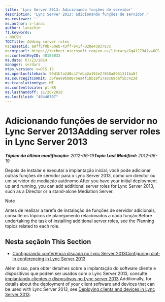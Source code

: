 ```yaml
---
title: 'Lync Server 2013: Adicionando funções de servidor'
description: 'Lync Server 2013: adicionando funções de servidor.'
ms.reviewer: ''
ms.author: v-lanac
author: lanachin
f1.keywords:
- NOCSH
TOCTitle: Adding server roles
ms:assetid: a8ff5f0b-50eb-43ff-941f-028e4383783c
ms:mtpsurl: https://technet.microsoft.com/en-us/library/Gg412794(v=OCS.15)
ms:contentKeyID: 48185033
ms.date: 07/23/2014
manager: serdars
mtps_version: v=OCS.15
ms.openlocfilehash: 59d1b7a2d8ca7feba2a192e2f868a8661311ba8f
ms.sourcegitcommit: 36fee89bb887bea4f18b19f17a8c69daf5bc423d
ms.translationtype: MT
ms.contentlocale: pt-BR
ms.lasthandoff: 11/26/2020
ms.locfileid: "49440707"
---
```

# <a name="adding-server-roles-in-lync-server-2013"></a><span data-ttu-id="18b1b-103">Adicionando funções de servidor no Lync Server 2013</span><span class="sxs-lookup"><span data-stu-id="18b1b-103">Adding server roles in Lync Server 2013</span></span>

<div data-xmlns="http://www.w3.org/1999/xhtml">

<div class="topic" data-xmlns="http://www.w3.org/1999/xhtml" data-msxsl="urn:schemas-microsoft-com:xslt" data-cs="https://msdn.microsoft.com/">

<div data-asp="https://msdn2.microsoft.com/asp">



</div>

<div id="mainSection">

<div id="mainBody"><span data-ttu-id="18b1b-104">

<span> </span></span><span class="sxs-lookup"><span data-stu-id="18b1b-104">

<span> </span></span></span>

<span data-ttu-id="18b1b-105">_**Tópico da última modificação:** 2012-06-19_</span><span class="sxs-lookup"><span data-stu-id="18b1b-105">_**Topic Last Modified:** 2012-06-19_</span></span>

<span data-ttu-id="18b1b-106">Depois de instalar e executar a implantação inicial, você pode adicionar outras funções de servidor para o Lync Server 2013, como um director ou um servidor de mediação autônomo.</span><span class="sxs-lookup"><span data-stu-id="18b1b-106">After you have your initial deployment up and running, you can add additional server roles for Lync Server 2013, such as a Director or a stand-alone Mediation Server.</span></span>

<div>


> [!NOTE]  
> <span data-ttu-id="18b1b-107">Antes de realizar a tarefa de instalação de funções de servidor adicionais, consulte os tópicos de planejamento relacionados a cada função.</span><span class="sxs-lookup"><span data-stu-id="18b1b-107">Before undertaking the task of installing additional server roles, see the Planning topics related to each role.</span></span>



</div>

<div>

## <a name="in-this-section"></a><span data-ttu-id="18b1b-108">Nesta seção</span><span class="sxs-lookup"><span data-stu-id="18b1b-108">In This Section</span></span>

  - [<span data-ttu-id="18b1b-109">Configurando conferência discada no Lync Server 2013</span><span class="sxs-lookup"><span data-stu-id="18b1b-109">Configuring dial-in conferencing in Lync Server 2013</span></span>](lync-server-2013-configuring-dial-in-conferencing.md)

<span data-ttu-id="18b1b-110">Além disso, para obter detalhes sobre a implantação do software cliente e dispositivos que podem ser usados com o Lync Server 2013, consulte [implantando clientes e dispositivos no Lync server 2013](lync-server-2013-deploying-clients-and-devices.md).</span><span class="sxs-lookup"><span data-stu-id="18b1b-110">Additionally, for details about the deployment of your client software and devices that can be used with Lync Server 2013, see [Deploying clients and devices in Lync Server 2013](lync-server-2013-deploying-clients-and-devices.md).</span></span>

<span data-ttu-id="18b1b-111"></div>

</div>

<span> </span>

</div>

</div>

</span><span class="sxs-lookup"><span data-stu-id="18b1b-111"></div>

</div>

<span> </span>

</div>

</div>

</span></span></div>

